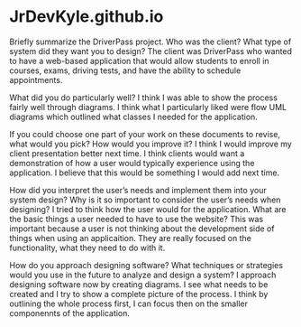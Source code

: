# JrDevKyle.github.io

Briefly summarize the DriverPass project. Who was the client? What type of system did they want you to design?
The client was DriverPass who wanted to have a web-based application that would allow students to enroll in courses, exams, driving tests, and have the
ability to schedule appointments. 

What did you do particularly well?
I think I was able to show the process fairly well through diagrams. I think what I particularly liked were flow UML diagrams which outlined what
classes I needed for the application.

If you could choose one part of your work on these documents to revise, what would you pick? How would you improve it?
I think I would improve my client presentation better next time. I think clients would want a demonstration of how a user would 
typically experience using the application. I believe that this would be something I would add next time. 

How did you interpret the user’s needs and implement them into your system design? Why is it so important to consider the user’s needs when designing?
I tried to think how the user would for the application. What are the basic things a user needed to have to use the website? This was important because a user is not thinking about the development side of things when using an applicaition. They are really focused on the functionality, what they need to do with it.

How do you approach designing software? What techniques or strategies would you use in the future to analyze and design a system?
I approach designing software now by creating diagrams. I see what needs to be created and I try to show a complete picture of the process. I think by outlining the whole process first, I can focus then on the smaller componennts of the application.

